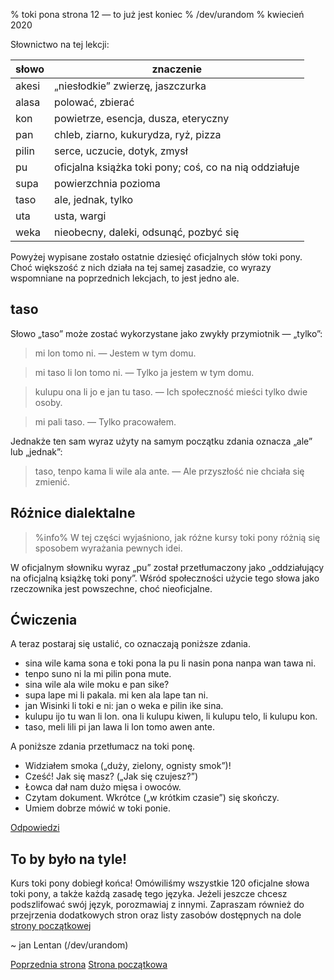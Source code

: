 % toki pona strona 12 — to już jest koniec
% /dev/urandom
% kwiecień 2020

Słownictwo na tej lekcji:

| słowo | znaczenie |
|----|----|
| akesi | „niesłodkie” zwierzę, jaszczurka |
| alasa | polować, zbierać |
| kon | powietrze, esencja, dusza, eteryczny |
| pan | chleb, ziarno, kukurydza, ryż, pizza |
| pilin | serce, uczucie, dotyk, zmysł |
| pu | oficjalna książka toki pony; coś, co na nią oddziałuje |
| supa | powierzchnia pozioma |
| taso | ale, jednak, tylko |
| uta | usta, wargi |
| weka | nieobecny, daleki, odsunąć, pozbyć się |

Powyżej wypisane zostało ostatnie dziesięć oficjalnych słów toki pony. Choć większość 
z nich działa na tej samej zasadzie, co wyrazy wspomniane na poprzednich lekcjach,
to jest jedno ale.

## taso

Słowo „taso” może zostać wykorzystane jako zwykły przymiotnik — „tylko”:

> mi lon tomo ni. — Jestem w tym domu.

> mi taso li lon tomo ni. — Tylko ja jestem w tym domu.

> kulupu ona li jo e jan tu taso. — Ich społeczność mieści tylko dwie osoby.

> mi pali taso. — Tylko pracowałem.

Jednakże ten sam wyraz użyty na samym początku zdania oznacza „ale” lub „jednak”:

> taso, tenpo kama li wile ala ante. — Ale przyszłość nie chciała się zmienić.

## Różnice dialektalne

> %info%
> W tej części wyjaśniono, jak różne kursy toki pony różnią się
> sposobem wyrażania pewnych idei.

W oficjalnym słowniku wyraz „pu” został przetłumaczony jako „oddziałujący na oficjalną
książkę toki pony”. Wśród społeczności użycie tego słowa jako rzeczownika jest
powszechne, choć nieoficjalne.

## Ćwiczenia

A teraz postaraj się ustalić, co oznaczają poniższe zdania.

* sina wile kama sona e toki pona la pu li nasin pona nanpa wan tawa ni.
* tenpo suno ni la mi pilin pona mute.
* sina wile ala wile moku e pan sike?
* supa lape mi li pakala. mi ken ala lape tan ni.
* jan Wisinki li toki e ni: jan o weka e pilin ike sina.
* kulupu ijo tu wan li lon. ona li kulupu kiwen, li kulupu telo, li kulupu kon.
* taso, meli lili pi jan lawa li lon tomo awen ante.

A poniższe zdania przetłumacz na toki ponę.

* Widziałem smoka („duży, zielony, ognisty smok”)!
* Cześć! Jak się masz? („Jak się czujesz?”)
* Łowca dał nam dużo mięsa i owoców.
* Czytam dokument. Wkrótce („w krótkim czasie”) się skończy.
* Umiem dobrze mówić w toki ponie.

[Odpowiedzi](pl_answers.html#p12)

## To by było na tyle!

Kurs toki pony dobiegł końca! Omówiliśmy wszystkie 120 oficjalne słowa toki pony,
a także każdą zasadę tego języka. Jeżeli jeszcze chcesz podszlifować swój język,
porozmawiaj z innymi. Zapraszam również do przejrzenia dodatkowych stron oraz
listy zasobów dostępnych na dole [strony początkowej](pl_index.html)

~ jan Lentan (/dev/urandom)

[Poprzednia strona](pl_11.html) [Strona początkowa](pl_index.html)
